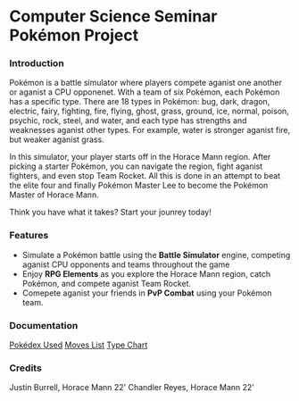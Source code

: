 # Computer Science Seminar Pokémon Project
### Introduction
Pokémon is a battle simulator where players compete aganist one another or aganist a CPU opponenet. With a team of six Pokémon, each Pokémon has a specific type. There are 18 types in Pokémon: bug, dark, dragon, electric, fairy, fighting, fire, flying, ghost, grass, ground, ice, normal, poison, psychic, rock, steel, and water, and each type has strengths and weaknesses aganist other types. For example, water is stronger aganist fire, but weaker aganist grass. 

In this simulator, your player starts off in the Horace Mann region. After picking a starter Pokémon, you can navigate the region, fight aganist fighters, and even stop Team Rocket. All this is done in an attempt to beat the elite four and finally Pokémon Master Lee to become the Pokémon Master of Horace Mann.

Think you have what it takes? Start your jounrey today!

### Features
- Simulate a Pokémon battle using the  **Battle Simulator** engine, competing aganist CPU opponents and teams throughout the game
- Enjoy **RPG Elements** as you explore the Horace Mann region, catch Pokémon, and compete aganist Team Rocket.
- Comepete aganist your friends in **PvP Combat** using your Pokémon team.

### Documentation
[Pokédex Used](json/pokedex.js)
[Moves List](json/moves.js)
[Type Chart](json/types.js)

### Credits
Justin Burrell, Horace Mann 22'
Chandler Reyes, Horace Mann 22'



